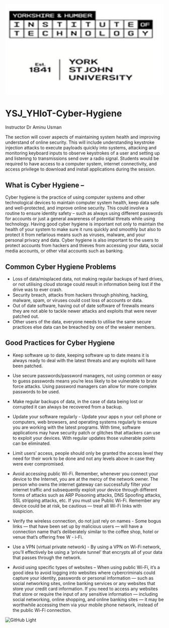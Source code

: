 
![UBC JupyterDays 2020](https://github.com/AminuKano/YSJ_YHIoT-Cyber-Hygiene/blob/main/images/ysj_HIoT.PNG)

# YSJ_YHIoT-Cyber-Hygiene

Instructor Dr Aminu Usman 

The section will cover aspects of maintaining system health and improving understand of online security. This will include understanding keystroke injection attacks to execute payloads quickly into systems, attacking and monitoring keyboard inputs to observe keystrokes of a user and setting up and listening to transmissions send over a radio signal. Students would be required to have access to a computer system, internet connectivity, and access privilege to download and install applications during the session.

## What is Cyber Hygiene – 

Cyber hygiene is the practice of using computer systems and other technological devices to maintain computer system health, keep data safe and well-protected, and improve online security. This could involve a routine to ensure identity safety – such as always using different passwords for accounts or just a general awareness of potential threats while using technology. 
Having good cyber hygiene is important not only to maintain the health of your system to make sure it runs quickly and smoothly but also to protect it from nefarious means such as viruses, malware, and your personal privacy and data. Cyber hygiene is also important to the users to protect accounts from hackers and thieves from accessing your data, social media accounts, or other vital accounts such as banking. 

 ## Common Cyber Hygiene Problems 
 
*	Loss of data/misplaced data, not making regular backups of hard drives, or not utilising cloud storage could result in information being lost if the drive was to ever crash. 
*	Security breach, attacks from hackers through phishing, hacking, malware, spam, or viruses could cost loss of accounts or data. 
*	Out of date software, having out of date software of firewalls means they are not able to tackle newer attacks and exploits that were never patched out.
*	Other users of the data, everyone needs to utilise the same secure practices else data can be breached by one of the weaker members. 

## Good Practices for Cyber Hygiene 
* Keep software up to date, keeping software up to date means it is always ready to deal with the latest threats and any exploits will have been patched.
* Use secure passwords/password managers, not using common or easy to guess passwords means you’re less likely to be vulnerable to brute force attacks. Using password managers can allow for more complex passwords to be used.
*	Make regular backups of data, in the case of data being lost or corrupted it can always be recovered from a backup.
*	Update your software regularly - Update your apps n your cell phone or computers, web browsers, and operating systems regularly to ensure you are working with the latest programs. With time, software applications may have security patch or glitches that attackers can use to exploit your devices. With regular updates those vulnerable points can be eliminated.
* Limit users’ access, people should only be granted the access level they need for their work to be done and not any levels above in case they were ever compromised. 
* Avoid accessing public Wi-Fi.  Remember, whenever you connect your device to the Internet, you are at the mercy of the network owner. The person who owns the internet gateway can successfully filter your internet traffic and subsequently exploit your device through different forms of attacks such as ARP Poisoning attacks, DNS Spoofing attacks, SSL stripping attacks, etc.  If you must use Public Wi-Fi.
Remember any device could be at risk, be cautious — treat all Wi-Fi links with suspicion.

* Verify the wireless connection, do not just rely on names - Some bogus links — that have been set up by malicious users — will have a connection name that’s deliberately similar to the coffee shop, hotel or venue that’s offering free W - i-Fi.

* Use a VPN (virtual private network) - By using a VPN on Wi-Fi network, you’ll effectively be using a ‘private tunnel’ that encrypts all of your data that passes through the network.

* Avoid using specific types of websites – When using public Wi-Fi, it’s a good idea to avoid logging into websites where cybercriminals could capture your identity, passwords or personal information — such as social networking sites, online banking services or any websites that store your credit card information. If you need to access any websites that store or require the input of any sensitive information — including social networking, online shopping, and online banking sites — it may be worthwhile accessing them via your mobile phone network, instead of the public Wi-Fi connection.

![GitHub Light](https://github.com/github-light.png#gh-dark-mode-only)
